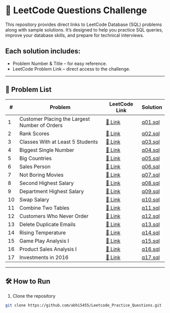 # 🚀 LeetCode Questions Challenge

This repository provides direct links to LeetCode Database (SQL) problems along with sample solutions. 
It’s designed to help you practice SQL queries, improve your database skills, and prepare for technical interviews.

## Each solution includes:

- Problem Number & Title – for easy reference.
- LeetCode Problem Link – direct access to the challenge.
---

## 📜 Problem List

| #  | Problem | LeetCode Link                                            | Solution             |
|----|--|----------------------------------------------------------|----------------------|
| 1  | Customer Placing the Largest Number of Orders | [🔗 Link](https://leetcode.com/problems/customer-placing-the-largest-number-of-orders/) | [q01.sql](./q01.sql) |
| 2  | Rank Scores | [🔗 Link](https://leetcode.com/problems/rank-scores/) | [q02.sql](./q02.sql) |
| 3  | Classes With at Least 5 Students | [🔗 Link](https://leetcode.com/problems/classes-with-at-least-5-students/) | [q03.sql](./q03.sql) |
| 4  | Biggest Single Number | [🔗 Link](https://leetcode.com/problems/biggest-single-number/) | [q04.sql](./q04.sql) |
| 5  | Big Countries | [🔗 Link](https://leetcode.com/problems/big-countries/) | [q05.sql](./q05.sql) |
| 6  | Sales Person | [🔗 Link](https://leetcode.com/problems/sales-person/) | [q06.sql](./q06.sql) |
| 7  | Not Boring Movies | [🔗 Link](https://leetcode.com/problems/not-boring-movies/) | [q07.sql](./q07.sql) |
| 8  | Second Highest Salary | [🔗 Link](https://leetcode.com/problems/second-highest-salary/) | [q08.sql](./q08.sql) |
| 9  | Department Highest Salary | [🔗 Link](https://leetcode.com/problems/department-highest-salary/) | [q09.sql](./q09.sql) |
| 10 | Swap Salary | [🔗 Link](https://leetcode.com/problems/swap-salary/) | [q10.sql](./q10.sql) |
| 11 | Combine Two Tables | [🔗 Link](https://leetcode.com/problems/combine-two-tables/) | [q11.sql](./q11.sql) |
| 12 | Customers Who Never Order | [🔗 Link](https://leetcode.com/problems/customers-who-never-order/) | [q12.sql](./q12.sql) |
| 13 | Delete Duplicate Emails | [🔗 Link](https://leetcode.com/problems/delete-duplicate-emails/) | [q13.sql](./q13.sql) |
| 14 | Rising Temperature | [🔗 Link](https://leetcode.com/problems/rising-temperature/) | [q14.sql](./q14.sql) |
| 15 | Game Play Analysis I | [🔗 Link](https://leetcode.com/problems/game-play-analysis-i/) | [q15.sql](./q15.sql) |
| 16 | Product Sales Analysis I | [🔗 Link](https://leetcode.com/problems/product-sales-analysis-i/) | [q16.sql](./q16.sql) |
| 17 | Investments in 2016 | [🔗 Link](https://leetcode.com/problems/investments-in-2016/) | [q17.sql](./q17.sql) |


---

## 🛠 How to Run
1. Clone the repository
```bash
git clone https://github.com/abhi5455/Leetcode_Practice_Questions.git
